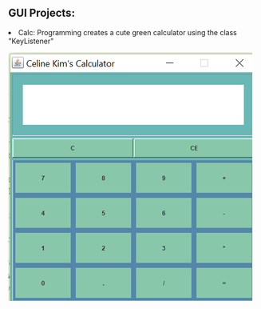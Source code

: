 
<h2>GUI Projects:</h2>
    <li>Calc: Programming creates a cute green calculator using the class "KeyListener"</li>

  
  ![Calc Project Screenshot](https://github.com/17kimceline/JavaProjects/blob/master/Images/Screenshot%20(3).png)
